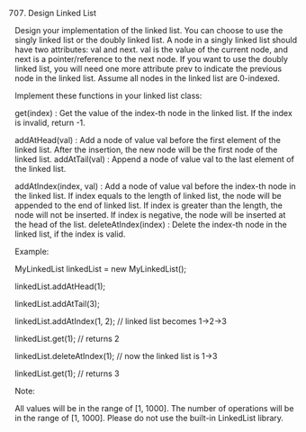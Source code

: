 707. Design Linked List

Design your implementation of the linked list. You can choose to use the singly linked list or the doubly linked list. A node in a singly linked list should have two attributes: val and next. val is the value of the current node, and next is a pointer/reference to the next node. If you want to use the doubly linked list, you will need one more attribute prev to indicate the previous node in the linked list. Assume all nodes in the linked list are 0-indexed.

Implement these functions in your linked list class:

get(index) : Get the value of the index-th node in the linked list. If the index is invalid, return -1.

addAtHead(val) : Add a node of value val before the first element of the linked list. After the insertion, the new node will be the first node of the linked list.
addAtTail(val) : Append a node of value val to the last element of the linked list.

addAtIndex(index, val) : Add a node of value val before the index-th node in the linked list. If index equals to the length of linked list, the node will be appended to the end of linked list. If index is greater than the length, the node will not be inserted. If index is negative, the node will be inserted at the head of the list.
deleteAtIndex(index) : Delete the index-th node in the linked list, if the index is valid.


Example:

MyLinkedList linkedList = new MyLinkedList();

linkedList.addAtHead(1);

linkedList.addAtTail(3);

linkedList.addAtIndex(1, 2);  // linked list becomes 1->2->3

linkedList.get(1);            // returns 2

linkedList.deleteAtIndex(1);  // now the linked list is 1->3

linkedList.get(1);            // returns 3

Note:

All values will be in the range of [1, 1000].
The number of operations will be in the range of [1, 1000].
Please do not use the built-in LinkedList library.
